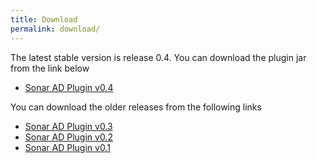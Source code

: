 ```yaml
---
title: Download
permalink: download/
---
```


The latest stable version is release 0.4. You can download the plugin jar from the link below
   
   - [Sonar AD Plugin v0.4](https://github.com/programmingforliving/sonar-ad-plugin/releases/latest)

You can download the older releases from the following links
   
   - [Sonar AD Plugin v0.3](https://github.com/programmingforliving/sonar-ad-plugin/releases/tag/v0.3)
   - [Sonar AD Plugin v0.2](https://github.com/programmingforliving/sonar-ad-plugin/releases/tag/v0.2)
   - [Sonar AD Plugin v0.1](https://github.com/programmingforliving/sonar-ad-plugin/releases/tag/v0.1)


